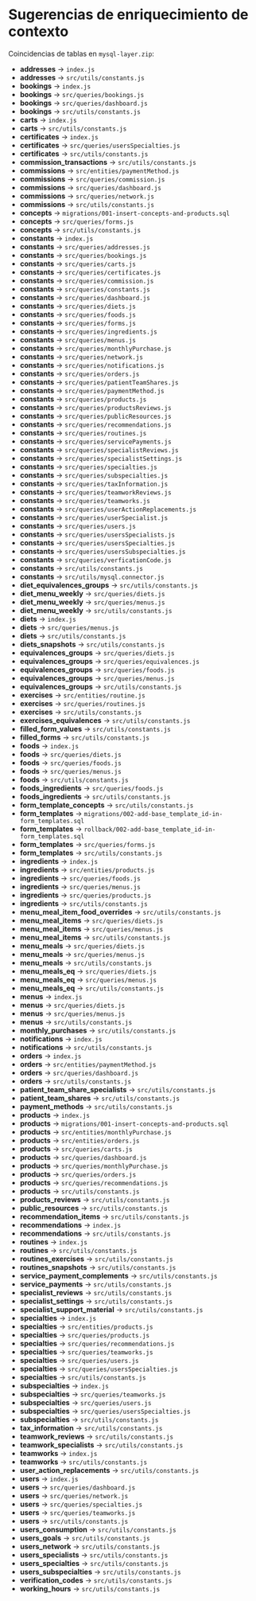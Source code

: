 # Sugerencias de enriquecimiento de contexto

Coincidencias de tablas en `mysql-layer.zip`:
- **addresses** → `index.js`
- **addresses** → `src/utils/constants.js`
- **bookings** → `index.js`
- **bookings** → `src/queries/bookings.js`
- **bookings** → `src/queries/dashboard.js`
- **bookings** → `src/utils/constants.js`
- **carts** → `index.js`
- **carts** → `src/utils/constants.js`
- **certificates** → `index.js`
- **certificates** → `src/queries/usersSpecialties.js`
- **certificates** → `src/utils/constants.js`
- **commission_transactions** → `src/utils/constants.js`
- **commissions** → `src/entities/paymentMethod.js`
- **commissions** → `src/queries/commission.js`
- **commissions** → `src/queries/dashboard.js`
- **commissions** → `src/queries/network.js`
- **commissions** → `src/utils/constants.js`
- **concepts** → `migrations/001-insert-concepts-and-products.sql`
- **concepts** → `src/queries/forms.js`
- **concepts** → `src/utils/constants.js`
- **constants** → `index.js`
- **constants** → `src/queries/addresses.js`
- **constants** → `src/queries/bookings.js`
- **constants** → `src/queries/carts.js`
- **constants** → `src/queries/certificates.js`
- **constants** → `src/queries/commission.js`
- **constants** → `src/queries/constants.js`
- **constants** → `src/queries/dashboard.js`
- **constants** → `src/queries/diets.js`
- **constants** → `src/queries/foods.js`
- **constants** → `src/queries/forms.js`
- **constants** → `src/queries/ingredients.js`
- **constants** → `src/queries/menus.js`
- **constants** → `src/queries/monthlyPurchase.js`
- **constants** → `src/queries/network.js`
- **constants** → `src/queries/notifications.js`
- **constants** → `src/queries/orders.js`
- **constants** → `src/queries/patientTeamShares.js`
- **constants** → `src/queries/paymentMethod.js`
- **constants** → `src/queries/products.js`
- **constants** → `src/queries/productsReviews.js`
- **constants** → `src/queries/publicResources.js`
- **constants** → `src/queries/recommendations.js`
- **constants** → `src/queries/routines.js`
- **constants** → `src/queries/servicePayments.js`
- **constants** → `src/queries/specialistReviews.js`
- **constants** → `src/queries/specialistSettings.js`
- **constants** → `src/queries/specialties.js`
- **constants** → `src/queries/subspecialties.js`
- **constants** → `src/queries/taxInformation.js`
- **constants** → `src/queries/teamworkReviews.js`
- **constants** → `src/queries/teamworks.js`
- **constants** → `src/queries/userActionReplacements.js`
- **constants** → `src/queries/userSpecialist.js`
- **constants** → `src/queries/users.js`
- **constants** → `src/queries/usersSpecialists.js`
- **constants** → `src/queries/usersSpecialties.js`
- **constants** → `src/queries/usersSubspecialties.js`
- **constants** → `src/queries/verficationCode.js`
- **constants** → `src/utils/constants.js`
- **constants** → `src/utils/mysql.connector.js`
- **diet_equivalences_groups** → `src/utils/constants.js`
- **diet_menu_weekly** → `src/queries/diets.js`
- **diet_menu_weekly** → `src/queries/menus.js`
- **diet_menu_weekly** → `src/utils/constants.js`
- **diets** → `index.js`
- **diets** → `src/queries/menus.js`
- **diets** → `src/utils/constants.js`
- **diets_snapshots** → `src/utils/constants.js`
- **equivalences_groups** → `src/queries/diets.js`
- **equivalences_groups** → `src/queries/equivalences.js`
- **equivalences_groups** → `src/queries/foods.js`
- **equivalences_groups** → `src/queries/menus.js`
- **equivalences_groups** → `src/utils/constants.js`
- **exercises** → `src/entities/routine.js`
- **exercises** → `src/queries/routines.js`
- **exercises** → `src/utils/constants.js`
- **exercises_equivalences** → `src/utils/constants.js`
- **filled_form_values** → `src/utils/constants.js`
- **filled_forms** → `src/utils/constants.js`
- **foods** → `index.js`
- **foods** → `src/queries/diets.js`
- **foods** → `src/queries/foods.js`
- **foods** → `src/queries/menus.js`
- **foods** → `src/utils/constants.js`
- **foods_ingredients** → `src/queries/foods.js`
- **foods_ingredients** → `src/utils/constants.js`
- **form_template_concepts** → `src/utils/constants.js`
- **form_templates** → `migrations/002-add-base_template_id-in-form_templates.sql`
- **form_templates** → `rollback/002-add-base_template_id-in-form_templates.sql`
- **form_templates** → `src/queries/forms.js`
- **form_templates** → `src/utils/constants.js`
- **ingredients** → `index.js`
- **ingredients** → `src/entities/products.js`
- **ingredients** → `src/queries/foods.js`
- **ingredients** → `src/queries/menus.js`
- **ingredients** → `src/queries/products.js`
- **ingredients** → `src/utils/constants.js`
- **menu_meal_item_food_overrides** → `src/utils/constants.js`
- **menu_meal_items** → `src/queries/diets.js`
- **menu_meal_items** → `src/queries/menus.js`
- **menu_meal_items** → `src/utils/constants.js`
- **menu_meals** → `src/queries/diets.js`
- **menu_meals** → `src/queries/menus.js`
- **menu_meals** → `src/utils/constants.js`
- **menu_meals_eq** → `src/queries/diets.js`
- **menu_meals_eq** → `src/queries/menus.js`
- **menu_meals_eq** → `src/utils/constants.js`
- **menus** → `index.js`
- **menus** → `src/queries/diets.js`
- **menus** → `src/queries/menus.js`
- **menus** → `src/utils/constants.js`
- **monthly_purchases** → `src/utils/constants.js`
- **notifications** → `index.js`
- **notifications** → `src/utils/constants.js`
- **orders** → `index.js`
- **orders** → `src/entities/paymentMethod.js`
- **orders** → `src/queries/dashboard.js`
- **orders** → `src/utils/constants.js`
- **patient_team_share_specialists** → `src/utils/constants.js`
- **patient_team_shares** → `src/utils/constants.js`
- **payment_methods** → `src/utils/constants.js`
- **products** → `index.js`
- **products** → `migrations/001-insert-concepts-and-products.sql`
- **products** → `src/entities/monthlyPurchase.js`
- **products** → `src/entities/orders.js`
- **products** → `src/queries/carts.js`
- **products** → `src/queries/dashboard.js`
- **products** → `src/queries/monthlyPurchase.js`
- **products** → `src/queries/orders.js`
- **products** → `src/queries/recommendations.js`
- **products** → `src/utils/constants.js`
- **products_reviews** → `src/utils/constants.js`
- **public_resources** → `src/utils/constants.js`
- **recommendation_items** → `src/utils/constants.js`
- **recommendations** → `index.js`
- **recommendations** → `src/utils/constants.js`
- **routines** → `index.js`
- **routines** → `src/utils/constants.js`
- **routines_exercises** → `src/utils/constants.js`
- **routines_snapshots** → `src/utils/constants.js`
- **service_payment_complements** → `src/utils/constants.js`
- **service_payments** → `src/utils/constants.js`
- **specialist_reviews** → `src/utils/constants.js`
- **specialist_settings** → `src/utils/constants.js`
- **specialist_support_material** → `src/utils/constants.js`
- **specialties** → `index.js`
- **specialties** → `src/entities/products.js`
- **specialties** → `src/queries/products.js`
- **specialties** → `src/queries/recommendations.js`
- **specialties** → `src/queries/teamworks.js`
- **specialties** → `src/queries/users.js`
- **specialties** → `src/queries/usersSpecialties.js`
- **specialties** → `src/utils/constants.js`
- **subspecialties** → `index.js`
- **subspecialties** → `src/queries/teamworks.js`
- **subspecialties** → `src/queries/users.js`
- **subspecialties** → `src/queries/usersSpecialties.js`
- **subspecialties** → `src/utils/constants.js`
- **tax_information** → `src/utils/constants.js`
- **teamwork_reviews** → `src/utils/constants.js`
- **teamwork_specialists** → `src/utils/constants.js`
- **teamworks** → `index.js`
- **teamworks** → `src/utils/constants.js`
- **user_action_replacements** → `src/utils/constants.js`
- **users** → `index.js`
- **users** → `src/queries/dashboard.js`
- **users** → `src/queries/network.js`
- **users** → `src/queries/specialties.js`
- **users** → `src/queries/teamworks.js`
- **users** → `src/utils/constants.js`
- **users_consumption** → `src/utils/constants.js`
- **users_goals** → `src/utils/constants.js`
- **users_network** → `src/utils/constants.js`
- **users_specialists** → `src/utils/constants.js`
- **users_specialties** → `src/utils/constants.js`
- **users_subspecialties** → `src/utils/constants.js`
- **verification_codes** → `src/utils/constants.js`
- **working_hours** → `src/utils/constants.js`